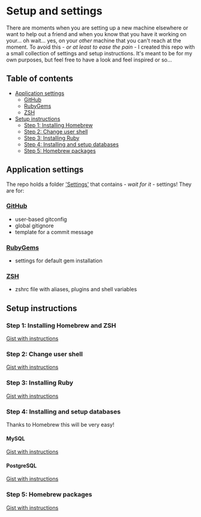 # Setup and settings

There are moments when you are setting up a new machine elsewhere or want to help out a friend and when you know that you have it working on your… oh wait… yes, on your _other_ machine that you can't reach at the moment. To avoid this - _or at least to ease the pain_ - I created this repo with a small collection of settings and setup instructions. It's meant to be for my own purposes, but feel free to have a look and feel inspired or so…

## Table of contents

- [Application settings](#application-settings)
    - [GitHub](#github)
    - [RubyGems](#rubygems)
    - [ZSH](#zsh)
- [Setup instructions](#setup-instructions)
    - [Step 1: Installing Homebrew](#step-1-installing-homebrew-and-zsh)
    - [Step 2: Change user shell](#step-2-change-user-shell)
    - [Step 3: Installing Ruby](#step-3-installing-ruby)
    - [Step 4: Installing and setup databases](#step-4-installing-and-setup-databases)
    - [Step 5: Homebrew packages](#step-5-homebrew-packages)

## Application settings

The repo holds a folder ['Settings'](Settings) that contains - _wait for it_ - settings! They are for:

### [GitHub](Settings/GitHub/)

- user-based gitconfig
- global gitignore
- template for a commit message

### [RubyGems](Settings/Ruby/)

- settings for default gem installation

### [ZSH](Settings/ZSH/)

- zshrc file with aliases, plugins and shell variables

## Setup instructions

### Step 1: Installing Homebrew and ZSH

[Gist with instructions](https://gist.github.com/Dirk82/9537697)

### Step 2: Change user shell

[Gist with instructions](https://gist.github.com/Dirk82/9537748)

### Step 3: Installing Ruby

[Gist with instructions](https://gist.github.com/Dirk82/9537818)

### Step 4: Installing and setup databases

Thanks to Homebrew this will be very easy!

#### MySQL

[Gist with instructions](https://gist.github.com/Dirk82/9537884)

#### PostgreSQL

[Gist with instructions](https://gist.github.com/Dirk82/9538089)

### Step 5: Homebrew packages

[Gist with instructions](https://gist.github.com/Dirk82/9537913)
